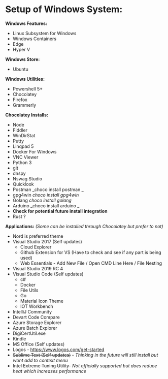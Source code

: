 # Setup of Windows System:

**Windows Features:**
- Linux Subsystem for Windows
- Windows Containers
- Edge
- Hyper V

**Windows Store:**
- Ubuntu
  
**Windows Utilities:**
- Powershell 5+
- Chocolatey
- Firefox
- Grammerly
    
**Chocolatey Installs:**
- Node
- Fiddler
- WinDirStat
- Putty
- Linqpad 5
- Docker For Windows
- VNC Viewer
- Python 3
- git
- dnspy
- Nswag Studio
- Quicklook
- Postman _choco install postman _
- gpg4win _choco install gpg4win_
- Golang _choco install golang_
- Arduino _choco install arduino _
- **Check for potential future install integration**
 - Rust ?

  
**Applications:** _(Some can be installed through Chocolatey but prefer to not)_
- Nord is preferred theme
- Visual Studio 2017 (Self updates)
  - Cloud Explorer
  - Github Extension for VS (Have to check and see if any part is being used)
  - Web Essentials - Add New File / Open CMD Line Here / File Nesting
- Visual Studio 2019 RC 4
- Visual Studio Code (Self updates)
  - c#
  - Docker
  - File Utils
  - Go
  - Material Icon Theme
  - IOT Workbench
- IntelliJ Community
- Devart Code Compare
- Azure Storage Explorer
- Azure Batch Explorer
- DigiCertUtil.exe
- Kindle
- MS Office (Self updates)
- Logos - https://www.logos.com/get-started
- ~~Sublime Text (Self updates)~~ - _Thinking in the future will still install but wont add to context menu_
- ~~Intel Extreme Tuning Utility~~- _Not officially supported but does reduce heat which increases performance_
